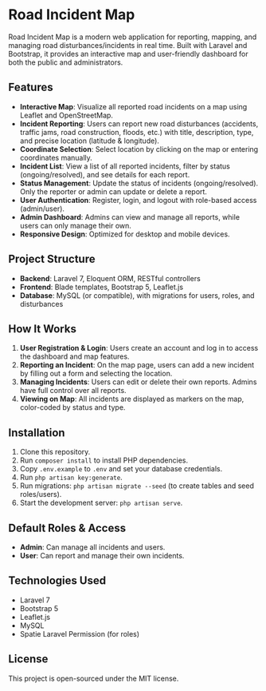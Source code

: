 # Road Incident Map

Road Incident Map is a modern web application for reporting, mapping, and managing road disturbances/incidents in real time. Built with Laravel and Bootstrap, it provides an interactive map and user-friendly dashboard for both the public and administrators.

## Features

- **Interactive Map**: Visualize all reported road incidents on a map using Leaflet and OpenStreetMap.
- **Incident Reporting**: Users can report new road disturbances (accidents, traffic jams, road construction, floods, etc.) with title, description, type, and precise location (latitude & longitude).
- **Coordinate Selection**: Select location by clicking on the map or entering coordinates manually.
- **Incident List**: View a list of all reported incidents, filter by status (ongoing/resolved), and see details for each report.
- **Status Management**: Update the status of incidents (ongoing/resolved). Only the reporter or admin can update or delete a report.
- **User Authentication**: Register, login, and logout with role-based access (admin/user).
- **Admin Dashboard**: Admins can view and manage all reports, while users can only manage their own.
- **Responsive Design**: Optimized for desktop and mobile devices.

## Project Structure
- **Backend**: Laravel 7, Eloquent ORM, RESTful controllers
- **Frontend**: Blade templates, Bootstrap 5, Leaflet.js
- **Database**: MySQL (or compatible), with migrations for users, roles, and disturbances

## How It Works
1. **User Registration & Login**: Users create an account and log in to access the dashboard and map features.
2. **Reporting an Incident**: On the map page, users can add a new incident by filling out a form and selecting the location.
3. **Managing Incidents**: Users can edit or delete their own reports. Admins have full control over all reports.
4. **Viewing on Map**: All incidents are displayed as markers on the map, color-coded by status and type.

## Installation
1. Clone this repository.
2. Run `composer install` to install PHP dependencies.
3. Copy `.env.example` to `.env` and set your database credentials.
4. Run `php artisan key:generate`.
5. Run migrations: `php artisan migrate --seed` (to create tables and seed roles/users).
6. Start the development server: `php artisan serve`.

## Default Roles & Access
- **Admin**: Can manage all incidents and users.
- **User**: Can report and manage their own incidents.

## Technologies Used
- Laravel 7
- Bootstrap 5
- Leaflet.js
- MySQL
- Spatie Laravel Permission (for roles)

## License
This project is open-sourced under the MIT license.
